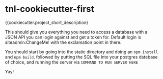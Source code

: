 # tnl-cookiecutter-first
{{cookiecutter.project_short_description}

This should give you everything you need to access a database with a JSON API you can login against and get a token for.  Default login is siteadmin:ChangeMe! with the exclamation point in there.

You should start by going into the static directory and doing an `npm install` and `npm build`, followed by putting the SQL file into your postgres database of choice, and running the server via `COMMAND TO RUN SERVER HERE`

Yay!